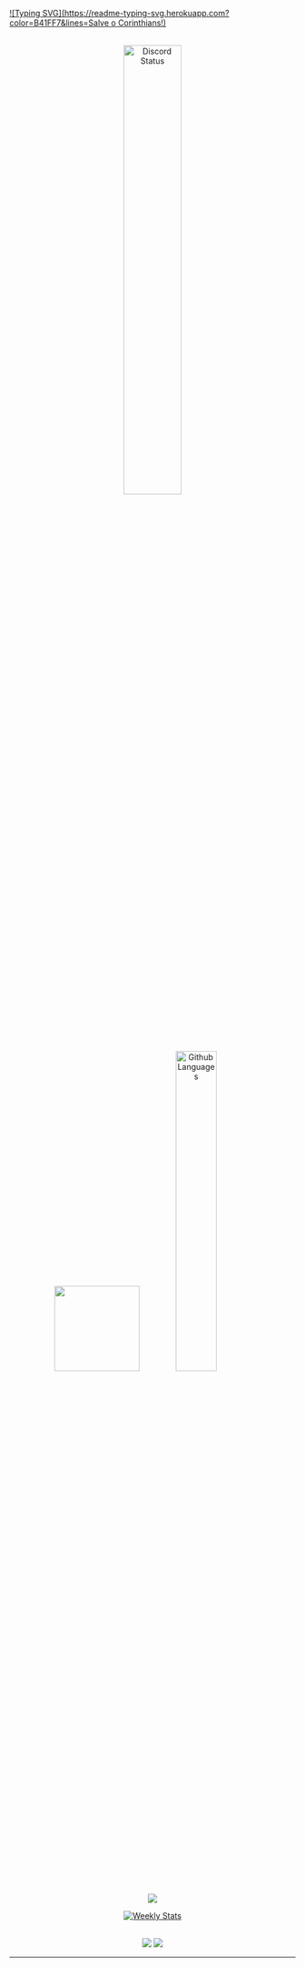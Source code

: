 [![Typing SVG](https://readme-typing-svg.herokuapp.com?color=B41FF7&lines=Salve o Corinthians!)](https://git.io/typing-svg)

<p align="center">
    <br>
  <a href="https://discord.com/users/477891411191136258" target="_blank">
    <img width="45%" src="https://lanyard.cnrad.dev/api/477891411191136258?bg=151515&borderRadius=5px" alt="Discord Status"/>
    </a>

<div align="center">
        <img height="150em" src="https://github-readme-stats.vercel.app/api?username=VINIX019&show_icons=true&theme=dark&hide_border=true&layout=compact&include_all_commits=true&count_private=true,contribs" />
        <img width="38%" src="https://github-readme-stats.vercel.app/api/top-langs?username=VINIX019&theme=dark&hide_border=true&layout=compact&langs_count=7" alt="Github Languages" />
      <br>
    <img src="https://github-readme-streak-stats.herokuapp.com?user=VINIX019&theme=midnight-purple&hide_border=true&background=151515">
</div>

<p align="center">
<a href="https://wakatime.com/@VINIX019" target="_blank">
	<img align="center" alt="Weekly Stats" src="https://github-readme-stats.vercel.app/api/wakatime?username=VINIX019&border_radius=5px&theme=dark&bg_color=151515&border_color=151515&icon_color=58a6ff&show_icons=true&disable_animations=false&custom_title=Weekly%20Stats">
</a>
</p>



<br>

<div align="center">
    <img src="https://badges.pufler.dev/visits/VINIX019/VINIX019" />
    <img src="https://badges.pufler.dev/repos/VINIX019" />
</div>

</div>

<hr>
